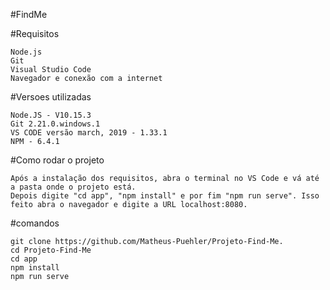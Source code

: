 #FindMe

#Requisitos

```
Node.js
Git
Visual Studio Code
Navegador e conexão com a internet
```
#Versoes utilizadas
```
Node.JS - V10.15.3
Git 2.21.0.windows.1
VS CODE versão march, 2019 - 1.33.1
NPM - 6.4.1
```
#Como rodar o projeto
```
Após a instalação dos requisitos, abra o terminal no VS Code e vá até a pasta onde o projeto está.
Depois digite "cd app", "npm install" e por fim "npm run serve". Isso feito abra o navegador e digite a URL localhost:8080.
```
#comandos
```
git clone https://github.com/Matheus-Puehler/Projeto-Find-Me.
cd Projeto-Find-Me
cd app
npm install
npm run serve

```
